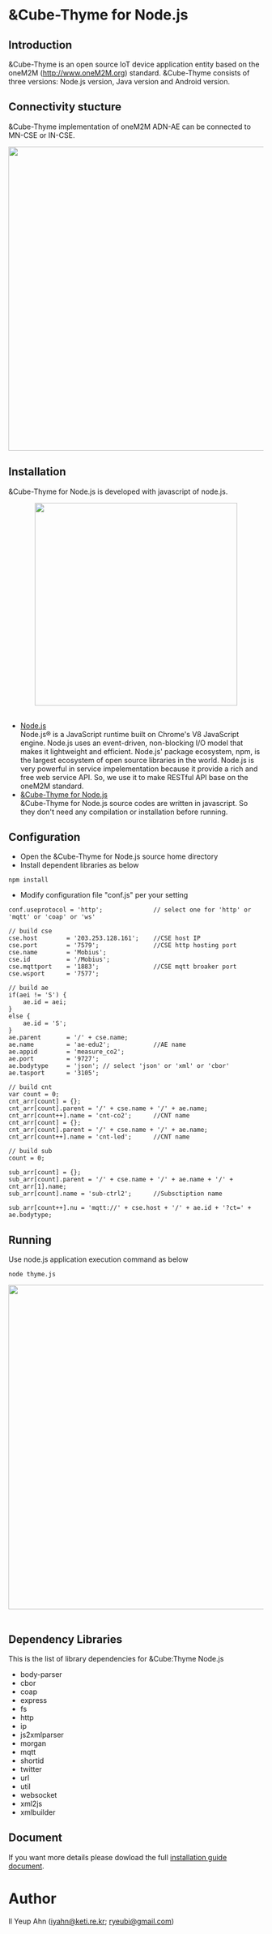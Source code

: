 # &Cube-Thyme for Node.js
## Introduction
&Cube-Thyme is an open source IoT device application entity based on the oneM2M (http://www.oneM2M.org) standard. &Cube-Thyme consists of three versions: Node.js version, Java version and Android version.

## Connectivity stucture
&Cube-Thyme implementation of oneM2M ADN-AE can be connected to MN-CSE or IN-CSE.
<div align="center">
<img src="https://user-images.githubusercontent.com/29790334/28315421-497cf0b4-6bf9-11e7-9e67-61e4c351c035.png" width="600"/>
</div>

## Installation
&Cube-Thyme for Node.js is developed with javascript of node.js.
<div align="center">
<img src="https://user-images.githubusercontent.com/29790334/28315422-497d1300-6bf9-11e7-92c7-a0f82d8b4a29.png" width="400"/>
</div><br/>

- [Node.js](https://nodejs.org/en/)<br/>
Node.js® is a JavaScript runtime built on Chrome's V8 JavaScript engine. Node.js uses an event-driven, non-blocking I/O model that makes it lightweight and efficient. Node.js' package ecosystem, npm, is the largest ecosystem of open source libraries in the world. Node.js is very powerful in service impelementation because it provide a rich and free web service API. So, we use it to make RESTful API base on the oneM2M standard.
- [&Cube-Thyme for Node.js](https://github.com/IoTKETI/nCube-Thyme-Nodejs/archive/master.zip)<br/>
&Cube-Thyme for Node.js source codes are written in javascript. So they don't need any compilation or installation before running.

## Configuration
- Open the &Cube-Thyme for Node.js source home directory
- Install dependent libraries as below
```
npm install
```
- Modify configuration file "conf.js" per your setting
```
conf.useprotocol = 'http';              // select one for 'http' or 'mqtt' or 'coap' or 'ws'

// build cse 
cse.host        = '203.253.128.161';    //CSE host IP
cse.port        = '7579';               //CSE http hosting port
cse.name        = 'Mobius';
cse.id          = '/Mobius';
cse.mqttport    = '1883';               //CSE mqtt broaker port
cse.wsport      = '7577';

// build ae
if(aei != 'S') {
    ae.id = aei;
}
else {
    ae.id = 'S';
}
ae.parent       = '/' + cse.name;
ae.name         = 'ae-edu2';            //AE name
ae.appid        = 'measure_co2';
ae.port         = '9727';
ae.bodytype     = 'json'; // select 'json' or 'xml' or 'cbor'
ae.tasport      = '3105';

// build cnt 
var count = 0;
cnt_arr[count] = {}; 
cnt_arr[count].parent = '/' + cse.name + '/' + ae.name;
cnt_arr[count++].name = 'cnt-co2';      //CNT name
cnt_arr[count] = {}; 
cnt_arr[count].parent = '/' + cse.name + '/' + ae.name;
cnt_arr[count++].name = 'cnt-led';      //CNT name

// build sub 
count = 0;

sub_arr[count] = {}; 
sub_arr[count].parent = '/' + cse.name + '/' + ae.name + '/' + cnt_arr[1].name;
sub_arr[count].name = 'sub-ctrl2';      //Subsctiption name

sub_arr[count++].nu = 'mqtt://' + cse.host + '/' + ae.id + '?ct=' + ae.bodytype;

```

## Running
Use node.js application execution command as below
```
node thyme.js
```

<div align="center">
<img src="https://user-images.githubusercontent.com/29790334/28315420-494a8138-6bf9-11e7-8947-9c0f78b67166.png" width="640"/>
</div><br/>

## Dependency Libraries
This is the list of library dependencies for &Cube:Thyme Node.js 
- body-parser
- cbor
- coap
- express
- fs
- http
- ip
- js2xmlparser
- morgan
- mqtt
- shortid
- twitter
- url
- util
- websocket
- xml2js
- xmlbuilder

## Document
If you want more details please dowload the full [installation guide document](https://github.com/IoTKETI/nCube-Thyme-Nodejs/blob/master/doc/User_Guide_Thyme_Nodejs_v2.0.0_KR.docx).

# Author
Il Yeup Ahn (iyahn@keti.re.kr; ryeubi@gmail.com)
